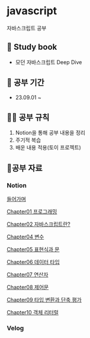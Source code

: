 # javascript
자바스크립트 공부

## 📖 Study book

- 모던 자바스크립트 Deep Dive

## 📆 공부 기간

- 23.09.01 ~ 

## 🙆‍♂️ 공부 규칙
1. Notion을 통해 공부 내용을 정리
2. 주기적 복습 
3. 배운 내용 적용(토이 프로젝트)


## 🧾공부 자료
### Notion
[들어가며](https://www.notion.so/d194c14ab50e41af9fce3c8d6e1ecbb1?pvs=4)

[Chapter01 프로그래밍](https://www.notion.so/Chapter01-c78a5b6c10404594b9c5eb86fe68b2f9?pvs=4)

[Chapter02 자바스크립트란?](https://www.notion.so/Chapter02-9d6c8a9415794749ab788dbbe094038c?pvs=4)

[Chapter04 변수](https://www.notion.so/Chapter04-8a7dd6e559194619b7394b199b117c73?pvs=4)

[Chapter05 표현식과 문](https://www.notion.so/Chapter05-d325aa92953f438eb1297717e0124726?pvs=4)

[Chapter06 데이터 타입](https://www.notion.so/Chapter06-20a9804f54604db684258a58eed3d552?pvs=4)

[Chapter07 연산자](https://www.notion.so/Chapter07-317b6a03c2cfc4d36af26f7b3bf5eca44?pvs=4)

[Chapter08 제어문](https://www.notion.so/Chapter08-6ac547a4f50e44bcb959cd7fecb7d371?pvs=4)

[Chapter09 타입 변환과 단축 평가](https://www.notion.so/Chapter09-58b2fc62cb4046eba2dc92c4a8b99140?pvs=4)

[Chapter10 객체 리터럴](https://www.notion.so/Chapter10-eea124b93e5a44059998599866fe5cab?pvs=4)
### Velog